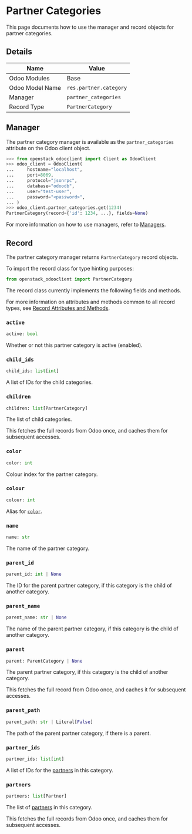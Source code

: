 # Partner Categories

This page documents how to use the manager and record objects
for partner categories.

## Details

| Name            | Value                  |
|-----------------|------------------------|
| Odoo Modules    | Base                   |
| Odoo Model Name | `res.partner.category` |
| Manager         | `partner_categories`   |
| Record Type     | `PartnerCategory`      |

## Manager

The partner category manager is available as the `partner_categories`
attribute on the Odoo client object.

```python
>>> from openstack_odooclient import Client as OdooClient
>>> odoo_client = OdooClient(
...     hostname="localhost",
...     port=8069,
...     protocol="jsonrpc",
...     database="odoodb",
...     user="test-user",
...     password="<password>",
... )
>>> odoo_client.partner_categories.get(1234)
PartnerCategory(record={'id': 1234, ...}, fields=None)
```

For more information on how to use managers, refer to [Managers](index.md).

## Record

The partner category manager returns `PartnerCategory` record objects.

To import the record class for type hinting purposes:

```python
from openstack_odooclient import PartnerCategory
```

The record class currently implements the following fields and methods.

For more information on attributes and methods common to all record types,
see [Record Attributes and Methods](index.md#attributes-and-methods).

### `active`

```python
active: bool
```

Whether or not this partner category is active (enabled).

### `child_ids`

```python
child_ids: list[int]
```

A list of IDs for the child categories.

### `children`

```python
children: list[PartnerCategory]
```

The list of child categories.

This fetches the full records from Odoo once,
and caches them for subsequent accesses.

### `color`

```python
color: int
```

Colour index for the partner category.

### `colour`

```python
colour: int
```

Alias for [``color``](#color).

### `name`

```python
name: str
```

The name of the partner category.

### `parent_id`

```python
parent_id: int | None
```

The ID for the parent partner category, if this category
is the child of another category.

### `parent_name`

```python
parent_name: str | None
```

The name of the parent partner category, if this category
is the child of another category.

### `parent`

```python
parent: ParentCategory | None
```

The parent partner category, if this category
is the child of another category.

This fetches the full record from Odoo once,
and caches it for subsequent accesses.

### `parent_path`

```python
parent_path: str | Literal[False]
```

The path of the parent partner category, if there is a parent.

### `partner_ids`

```python
partner_ids: list[int]
```

A list of IDs for the [partners](partner.md) in this category.

### `partners`

```python
partners: list[Partner]
```

The list of [partners](partner.md) in this category.

This fetches the full records from Odoo once,
and caches them for subsequent accesses.
